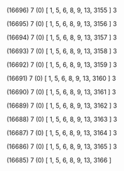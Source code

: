 (16696) 7 (0) [ 1, 5, 6, 8, 9, 13, 3155 ] 3 


(16695) 7 (0) [ 1, 5, 6, 8, 9, 13, 3156 ] 3 


(16694) 7 (0) [ 1, 5, 6, 8, 9, 13, 3157 ] 3 


(16693) 7 (0) [ 1, 5, 6, 8, 9, 13, 3158 ] 3 


(16692) 7 (0) [ 1, 5, 6, 8, 9, 13, 3159 ] 3 


(16691) 7 (0) [ 1, 5, 6, 8, 9, 13, 3160 ] 3 


(16690) 7 (0) [ 1, 5, 6, 8, 9, 13, 3161 ] 3 


(16689) 7 (0) [ 1, 5, 6, 8, 9, 13, 3162 ] 3 


(16688) 7 (0) [ 1, 5, 6, 8, 9, 13, 3163 ] 3 


(16687) 7 (0) [ 1, 5, 6, 8, 9, 13, 3164 ] 3 


(16686) 7 (0) [ 1, 5, 6, 8, 9, 13, 3165 ] 3 


(16685) 7 (0) [ 1, 5, 6, 8, 9, 13, 3166 ]  

